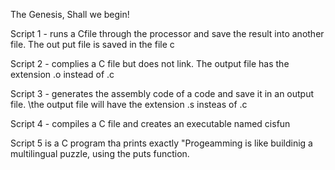 The Genesis, Shall we begin!

Script 1 - runs a Cfile through the processor and save the result into another file. The out put file is saved in the file c

Script 2 - complies a C file but does not link. The output file has the extension .o instead of .c

Script 3 - generates the assembly code of a code and save it in an output file. \the output file will have the extension .s insteas of .c 

Script 4 - compiles a C file and creates an executable named cisfun

Script 5 is a C program tha prints exactly "Progeamming is like buildinig a multilingual puzzle, using the puts function.


